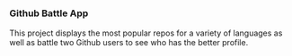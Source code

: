 # <h3>Github Battle App</h3>

This project displays the most popular repos for a variety of languages as well as battle two Github users to see who has the better profile.
